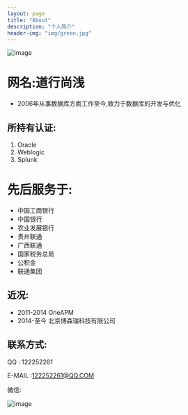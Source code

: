 ```yaml
---
layout: page
title: "About"
description: "个人简介" 
header-img: "img/green.jpg"
---
```



![image](http://wx3.sinaimg.cn/sq612/006Pv9mtgy1fmnk6g1lxxg305k05k74w.gif)

# 网名:道行尚浅


- 2006年从事数据库方面工作至今,致力于数据库的开发与优化

## 所持有认证:
1.  Oracle 
1.  Weblogic
1.  Splunk


# 先后服务于: 

- 中国工商银行
- 中国银行
- 农业发展银行
- 贵州联通
- 广西联通
- 国家税务总局
- 公积金
- 联通集团

## 近况:

- 2011-2014  OneAPM 
- 2014-至今  北京博森瑞科技有限公司 


## 联系方式:

QQ : 122252261

E-MAIL :122252261@QQ.COM

微信:

![image](https://wx3.sinaimg.cn/mw1024/006Pv9mtly1fmy1f6y4s3j30e80e8dh8.jpg)








